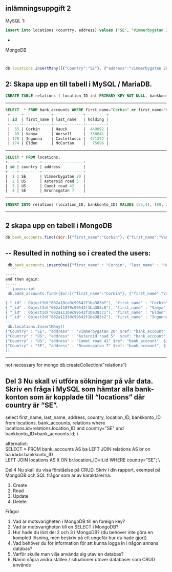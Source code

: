  ####

 
 inlämningsuppgift 2
-
 MySQL 
 1:
 ```sql
 insert into locations (country, address) values ("SE", "Vimmerbygatan 20"), ("US", "Asteroid road 5"), ("US", "Comet road 42"), ("SE", "Brunnsgatan 7");
 ```
-
MongoDB
 ```javascript


 db.locations.insertMany([{"Country":"SE"}, {"address":"vimmerbygatan 20"}, {"Country":"US"}, {"address":"Asteroid road 5"}, {"Country": "US"}, {"address":"Comet road 41"},  {"Country": "SE"}, {"address":"Brunnsgatan 7"} ]);
 ```
 2: 
Skapa upp en till tabell i MySQL / MariaDB.
-----
```sql
CREATE TABLE relations ( location_ID int PRIMARY KEY NOT NULL, bankkonto_ID int UNIQUE NOT NULL, FOREIGN KEY (location_ID) REFERENCES locations(id), FOREIGN KEY (bankkonto_ID) REFERENCES bank_accounts(id));
```
-----
```sql
SELECT  * FROM bank_accounts WHERE first_name="Corbin" or first_name="Vanya" or first_name="Eldon" or first_name="Ingunna"; 
 +-----+------------+-------------+---------+  
 | id  | first_name | last_name   | holding |  
 +-----+------------+-------------+---------+  
 |  55 | Corbin     | Hauck       |  449092 |  
 |  89 | Vanya      | Worsell     |  330641 |  
 | 170 | Ingunna    | Castellucci |  471372 |  
 | 174 | Eldon      | McCartan    |   75096 | 
```
-----
```sql
SELECT * FROM locations; 
+----+---------+------------------+ 
| id | country | address          | 
+----+---------+------------------+ 
|  1 | SE      | Vimmerbygatan 20 | 
|  2 | US      | Asteroid road 5  | 
|  3 | US      | Comet road 42    | 
|  4 | SE      | Brunnsgatan 7    |
```
-----
```sql
INSERT INTO relations (location_ID, bankkonto_ID) VALUES (55,4), (89, 2), (174, 1),  (170, 3);
```
-----
 2 skapa upp en tabell i MongoDB
-----
```javascript
db.bank_accounts.find({$or:[{"first_name":"Corbin"}, {"first_name":"Vanya"},{"first_name":"Eldon"}, {"first_name":"Ingunna"} ]});  
```
--
 Resulted in nothing so i created the users:
--
```javascript
 db.bank_accounts.insertOne({"first_name" : "Corbin", "last_name" : "Hauck", "holding" : "9999"}) \ db.bank_accounts.insertOne({"first_name":"first_name" : "Vanya", "last_name" : "Worsell", "holding" : "9997"}) \ db.bank_accounts.insertOne({"first_name" : "Eldon", "last_name" : "McCartan", "holding" : "9998"}) \ db.bank_accounts.insertOne({"first_name" : "Ingunna", "last_name" : "Castellucci", "holding" : "8881"})
 ´´´´
----- 
and then again:
-----
```javascript
 db.bank_accounts.find({$or:[{"first_name":"Corbin"}, {"first_name":"Vanya"},{"first_name":"Eldon"}, {"first_name":"Ingunna"} ]});  \

{ "_id" : ObjectId("602a10ca9c99542f1ba383bf"), "first_name" : "Corbin", "last_name" : "Hauck", "holding" : "9999" } \
{ "_id" : ObjectId("602a11079c99542f1ba383c0"), "first_name" : "Vanya", "last_name" : "Worsell", "holding" : "9997" } \
{ "_id" : ObjectId("602a111b9c99542f1ba383c1"), "first_name" : "Eldon", "last_name" : "McCartan", "holding" : "9998" } \
{ "_id" : ObjectId("602a11339c99542f1ba383c2"), "first_name" : "Ingunna", "last_name" : "Castellucci", "holding" : "8881" } \
---
 db.locations.InsertMany([
{"Country" : "SE", "address" : "vimmerbygatan 20" $ref: "bank_account", $id: ObjectId("602a111b9c99542f1ba383c1") },
{"Country" : "US", "address" : "Asteroid road 5"  $ref: "bank_account", $id: ObjectId("602a11079c99542f1ba383c0") }, 
{"Country" : "US", "address" : "Comet road 41" $ref: "bank_account", $id:  ObjectId("602a11339c99542f1ba383c2")}, 
{"Country" : "SE", "address" : "Brunnsgatan 7" $ref: "bank_account", $id:  ObjectId("602a10ca9c99542f1ba383bf")},
])
```
-----

not necessary for mongo db.createCollection("relations")



 Del 3
 Nu skall vi utföra sökningar på vår data.
 Skriv en fråga i MySQL som hämtar alla bank-konton som är kopplade till “locations” där country är “SE”.
-----
 select first_name, last_name, address, country, location_ID, bankkonto_ID from locations, bank_accounts, relations where locations.id=relations.location_ID and country="SE" and bankkonto_ID=bank_accounts.id; \

alternativt: \
SELECT * FROM bank_accounts AS ba LEFT JOIN relations AS br on ba.id=br.bankkonto_ID \
LEFT JOIN locations AS lt ON br.location_ID=lt.id WHERE country="SE"; \


 Del 4
Nu skall du visa förståelse på CRUD.
Skriv i din rapport, exempel på MongoDB och SQL frågor som är av karaktärerna:
1. Create
2. Read
3. Update
4. Delete

 Frågor
1. Vad är motsvarigheten i MongoDB till en foreign key?
2. Vad är motsvarigheten till en SELECT i MongoDB?
3. Hur hade du löst del 2 och 3 i MongoDB? (du behöver inte göra en komplett lösning,
men beskriv på ett ungefär hur du hade gjort)
4. Vad behöver du för information för att kunna logga in i någon annans databas?
5. Varför skulle man vilja använda sig utav en databas?
6. Nämn några andra ställen / situationer utöver databaser som CRUD används
